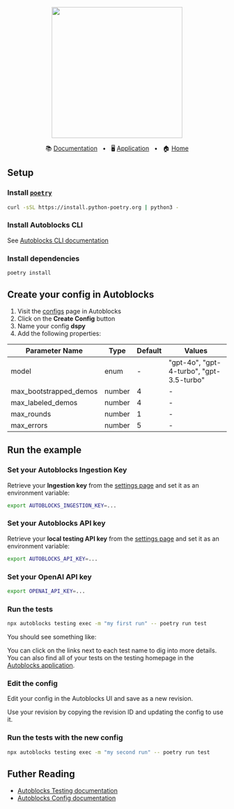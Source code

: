 <!-- banner start -->
<p align="center">
  <img src="https://app.autoblocks.ai/images/logo.png" width="300px">
</p>

<p align="center">
  📚
  <a href="https://docs.autoblocks.ai/">Documentation</a>
  &nbsp;
  •
  &nbsp;
  🖥️
  <a href="https://app.autoblocks.ai/">Application</a>
  &nbsp;
  •
  &nbsp;
  🏠
  <a href="https://www.autoblocks.ai/">Home</a>
</p>
<!-- banner end -->

## Setup

### Install [`poetry`](https://python-poetry.org/)

```bash
curl -sSL https://install.python-poetry.org | python3 -
```

### Install Autoblocks CLI

See [Autoblocks CLI documentation](https://docs.autoblocks.ai/cli/setup)

### Install dependencies

```
poetry install
```

## Create your config in Autoblocks

1. Visit the [configs](https://app.autoblocks.ai/configs) page in Autoblocks
2. Click on the **Create Config** button
3. Name your config **dspy**
4. Add the following properties:

| Parameter Name         | Type   | Default | Values                                   |
| ---------------------- | ------ | ------- | ---------------------------------------- |
| model                  | enum   | -       | "gpt-4o", "gpt-4-turbo", "gpt-3.5-turbo" |
| max_bootstrapped_demos | number | 4       | -                                        |
| max_labeled_demos      | number | 4       | -                                        |
| max_rounds             | number | 1       | -                                        |
| max_errors             | number | 5       | -                                        |

## Run the example

### Set your Autoblocks Ingestion Key

Retrieve your **Ingestion key** from the [settings page](https://app.autoblocks.ai/settings/api-keys) and set it as an environment variable:

```bash
export AUTOBLOCKS_INGESTION_KEY=...
```

### Set your Autoblocks API key

Retrieve your **local testing API key** from the [settings page](https://app.autoblocks.ai/settings/api-keys) and set it as an environment variable:

```bash
export AUTOBLOCKS_API_KEY=...
```

### Set your OpenAI API key

```bash
export OPENAI_API_KEY=...
```

### Run the tests

```bash
npx autoblocks testing exec -m "my first run" -- poetry run test
```

You should see something like:

You can click on the links next to each test name to dig into more details.
You can also find all of your tests on the testing homepage in the [Autoblocks application](https://app.autoblocks.ai/testing/local).

### Edit the config

Edit your config in the Autoblocks UI and save as a new revision.

Use your revision by copying the revision ID and updating the config to use it.

### Run the tests with the new config

```bash
npx autoblocks testing exec -m "my second run" -- poetry run test
```

## Futher Reading

- [Autoblocks Testing documentation](https://docs.autoblocks.ai/testing/sdks)
- [Autoblocks Config documentation](https://docs.autoblocks.ai/manage/config-sdks/python/quick-start)
